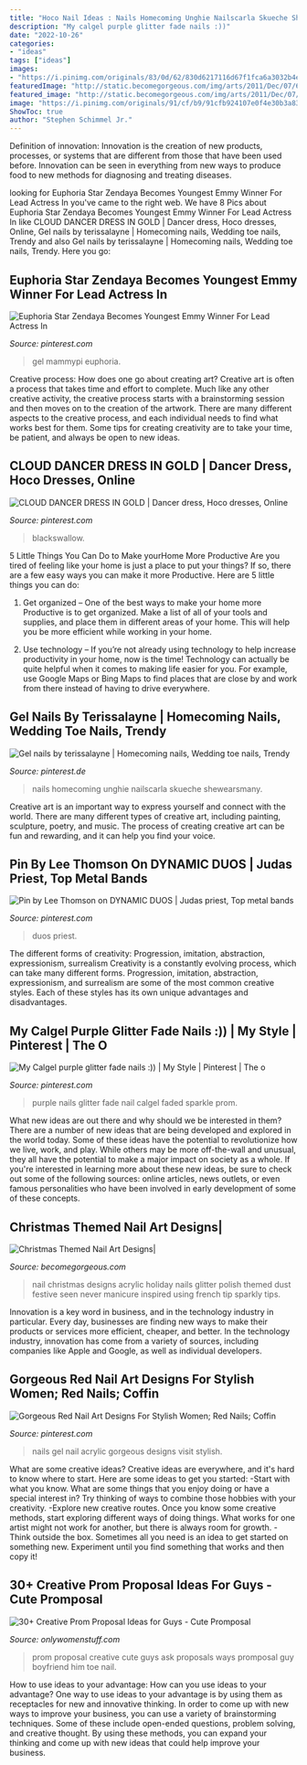```yaml
---
title: "Hoco Nail Ideas : Nails Homecoming Unghie Nailscarla Skueche Shewearsmany"
description: "My calgel purple glitter fade nails :))"
date: "2022-10-26"
categories:
- "ideas"
tags: ["ideas"]
images:
- "https://i.pinimg.com/originals/83/0d/62/830d6217116d67f1fca6a3032b4eaac8.jpg"
featuredImage: "http://static.becomegorgeous.com/img/arts/2011/Dec/07/6149/christmas_nails6.jpg"
featured_image: "http://static.becomegorgeous.com/img/arts/2011/Dec/07/6149/christmas_nails6.jpg"
image: "https://i.pinimg.com/originals/91/cf/b9/91cfb924107e0f4e30b3a8397417d3a0.jpg"
ShowToc: true
author: "Stephen Schimmel Jr."
---
```



Definition of innovation:
Innovation is the creation of new products, processes, or systems that are different from those that have been used before. Innovation can be seen in everything from new ways to produce food to new methods for diagnosing and treating diseases.

	

		
looking for Euphoria Star Zendaya Becomes Youngest Emmy Winner For Lead Actress In you've came to the right web. We have 8 Pics about Euphoria Star Zendaya Becomes Youngest Emmy Winner For Lead Actress In like CLOUD DANCER DRESS IN GOLD | Dancer dress, Hoco dresses, Online, Gel nails by terissalayne | Homecoming nails, Wedding toe nails, Trendy and also Gel nails by terissalayne | Homecoming nails, Wedding toe nails, Trendy. Here you go:
		
    
## Euphoria Star Zendaya Becomes Youngest Emmy Winner For Lead Actress In

<img loading=lazy src="https://i.pinimg.com/originals/83/0d/62/830d6217116d67f1fca6a3032b4eaac8.jpg" onerror="this.onerror=null;this.src='https://tse2.mm.bing.net/th?id=OIP.Mkbd_8jSOvnjQBI13wgYeQHaH0&amp;pid=15.1';" alt="Euphoria Star Zendaya Becomes Youngest Emmy Winner For Lead Actress In">

_Source: pinterest.com_

>gel mammypi euphoria. 

	

Creative process: How does one go about creating art?
Creative art is often a process that takes time and effort to complete. Much like any other creative activity, the creative process starts with a brainstorming session and then moves on to the creation of the artwork. There are many different aspects to the creative process, and each individual needs to find what works best for them. Some tips for creating creativity are to take your time, be patient, and always be open to new ideas.

    
## CLOUD DANCER DRESS IN GOLD | Dancer Dress, Hoco Dresses, Online

<img loading=lazy src="https://i.pinimg.com/originals/91/cf/b9/91cfb924107e0f4e30b3a8397417d3a0.jpg" onerror="this.onerror=null;this.src='https://tse2.mm.bing.net/th?id=OIP.8CUjinKjANffX4roWdZWRgHaLG&amp;pid=15.1';" alt="CLOUD DANCER DRESS IN GOLD | Dancer dress, Hoco dresses, Online">

_Source: pinterest.com_

>blackswallow. 

	

5 Little Things You Can Do to Make yourHome More Productive
Are you tired of feeling like your home is just a place to put your things? If so, there are a few easy ways you can make it more Productive. Here are 5 little things you can do:
1. Get organized – One of the best ways to make your home more Productive is to get organized. Make a list of all of your tools and supplies, and place them in different areas of your home. This will help you be more efficient while working in your home.

2. Use technology – If you’re not already using technology to help increase productivity in your home, now is the time! Technology can actually be quite helpful when it comes to making life easier for you. For example, use Google Maps or Bing Maps to find places that are close by and work from there instead of having to drive everywhere.


    
## Gel Nails By Terissalayne | Homecoming Nails, Wedding Toe Nails, Trendy

<img loading=lazy src="https://i.pinimg.com/originals/25/28/7c/25287c852542271099d4ed593969e6c7.jpg" onerror="this.onerror=null;this.src='https://tse2.mm.bing.net/th?id=OIP.NM3Y74X1yfTpBcFMpQZD-gHaHa&amp;pid=15.1';" alt="Gel nails by terissalayne | Homecoming nails, Wedding toe nails, Trendy">

_Source: pinterest.de_

>nails homecoming unghie nailscarla skueche shewearsmany. 

	

Creative art is an important way to express yourself and connect with the world. There are many different types of creative art, including painting, sculpture, poetry, and music. The process of creating creative art can be fun and rewarding, and it can help you find your voice.

    
## Pin By Lee Thomson On DYNAMIC DUOS | Judas Priest, Top Metal Bands

<img loading=lazy src="https://i.pinimg.com/736x/d1/5b/ea/d15bea78ed411b4f38a09671f6a32162.jpg" onerror="this.onerror=null;this.src='https://tse3.mm.bing.net/th?id=OIP.iwjNR2imw7DoRC0zKWS7bQHaL4&amp;pid=15.1';" alt="Pin by Lee Thomson on DYNAMIC DUOS | Judas priest, Top metal bands">

_Source: pinterest.com_

>duos priest. 

	

The different forms of creativity: Progression, imitation, abstraction, expressionism, surrealism
Creativity is a constantly evolving process, which can take many different forms. Progression, imitation, abstraction, expressionism, and surrealism are some of the most common creative styles. Each of these styles has its own unique advantages and disadvantages.

    
## My Calgel Purple Glitter Fade Nails :)) | My Style | Pinterest | The O

<img loading=lazy src="https://s-media-cache-ak0.pinimg.com/736x/4f/07/c1/4f07c1cdca996f3a82ea7014f92dbd6c.jpg" onerror="this.onerror=null;this.src='https://tse1.mm.bing.net/th?id=OIP.5HiZZAp5yVNvh5bnrxWJVwHaHa&amp;pid=15.1';" alt="My Calgel purple glitter fade nails :)) | My Style | Pinterest | The o">

_Source: pinterest.com_

>purple nails glitter fade nail calgel faded sparkle prom. 

	

What new ideas are out there and why should we be interested in them?
There are a number of new ideas that are being developed and explored in the world today. Some of these ideas have the potential to revolutionize how we live, work, and play. While others may be more off-the-wall and unusual, they all have the potential to make a major impact on society as a whole. If you're interested in learning more about these new ideas, be sure to check out some of the following sources: online articles, news outlets, or even famous personalities who have been involved in early development of some of these concepts.

    
## Christmas Themed Nail Art Designs|

<img loading=lazy src="http://static.becomegorgeous.com/img/arts/2011/Dec/07/6149/christmas_nails6.jpg" onerror="this.onerror=null;this.src='https://tse3.mm.bing.net/th?id=OIP.8CNNJKaRPd6htCMTts_p_gHaJ6&amp;pid=15.1';" alt="Christmas Themed Nail Art Designs|">

_Source: becomegorgeous.com_

>nail christmas designs acrylic holiday nails glitter polish themed dust festive seen never manicure inspired using french tip sparkly tips. 

	

Innovation is a key word in business, and in the technology industry in particular. Every day, businesses are finding new ways to make their products or services more efficient, cheaper, and better. In the technology industry, innovation has come from a variety of sources, including companies like Apple and Google, as well as individual developers.

    
## Gorgeous Red Nail Art Designs For Stylish Women; Red Nails; Coffin

<img loading=lazy src="https://i.pinimg.com/originals/ac/11/64/ac116432170c3d1692513ed01c605343.jpg" onerror="this.onerror=null;this.src='https://tse4.mm.bing.net/th?id=OIP.fv5WneGA0D_f_T5TZuh6IAHaHa&amp;pid=15.1';" alt="Gorgeous Red Nail Art Designs For Stylish Women; Red Nails; Coffin">

_Source: pinterest.com_

>nails gel nail acrylic gorgeous designs visit stylish. 

	

What are some creative ideas?
Creative ideas are everywhere, and it's hard to know where to start. Here are some ideas to get you started: 
-Start with what you know. What are some things that you enjoy doing or have a special interest in? Try thinking of ways to combine those hobbies with your creativity. 
-Explore new creative routes. Once you know some creative methods, start exploring different ways of doing things. What works for one artist might not work for another, but there is always room for growth. 
-Think outside the box. Sometimes all you need is an idea to get started on something new. Experiment until you find something that works and then copy it!

    
## 30+ Creative Prom Proposal Ideas For Guys - Cute Promposal

<img loading=lazy src="http://onlywomenstuff.com/wp-content/uploads/2017/03/273ce7ff354b617b2624b004d69c20f5.jpg" onerror="this.onerror=null;this.src='https://tse3.mm.bing.net/th?id=OIP.QftKJr1OGjrKug2iOo6tQwHaNK&amp;pid=15.1';" alt="30+ Creative Prom Proposal Ideas for Guys - Cute Promposal">

_Source: onlywomenstuff.com_

>prom proposal creative cute guys ask proposals ways promposal guy boyfriend him toe nail. 

	

How to use ideas to your advantage: How can you use ideas to your advantage?
One way to use ideas to your advantage is by using them as receptacles for new and innovative thinking. In order to come up with new ways to improve your business, you can use a variety of brainstorming techniques. Some of these include open-ended questions, problem solving, and creative thought. By using these methods, you can expand your thinking and come up with new ideas that could help improve your business.

